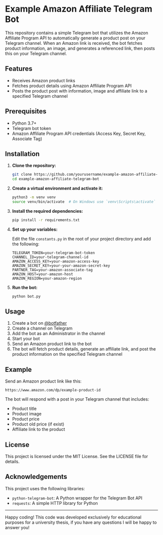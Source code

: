 # Example Amazon Affiliate Telegram Bot

This repository contains a simple Telegram bot that utilizes the Amazon Affiliate Program API to automatically generate a product post on your Telegram channel. When an Amazon link is received, the bot fetches product information, an image, and generates a referenced link, then posts this on your Telegram channel.

## Features

- Receives Amazon product links
- Fetches product details using Amazon Affiliate Program API
- Posts the product post with information, image and affiliate link to a specified Telegram channel

## Prerequisites

- Python 3.7+
- Telegram bot token
- Amazon Affiliate Program API credentials (Access Key, Secret Key, Associate Tag)

## Installation

1. **Clone the repository:**

   ```bash
   git clone https://github.com/yourusername/example-amazon-affiliate-telegram-bot.git
   cd example-amazon-affiliate-telegram-bot
   ```

2. **Create a virtual environment and activate it:**

   ```bash
   python3 -m venv venv
   source venv/bin/activate  # On Windows use `venv\Scripts\activate`
   ```

3. **Install the required dependencies:**

   ```bash
   pip install -r requirements.txt
   ```

4. **Set up your variables:**

   Edit the file `constants.py` in the root of your project directory and add the following:

   ```plaintext
   TELEGRAM_TOKEN=your-telegram-bot-token
   CHANNEL_ID=your-telegram-channel-id
   AMAZON_ACCESS_KEY=your-amazon-access-key
   AMAZON_SECRET_KEY=your-your-amazon-secret-key
   PARTNER_TAG=your-amazon-associate-tag
   AMAZON_HOST=your-amazon-host
   AMAZON_REGION=your-amazon-region
   ```

5. **Run the bot:**

   ```bash
   python bot.py
   ```

## Usage

1. Create a bot on [@botfather](https://t.me/BotFather)
2. Create a channel on Telegram
3. Add the bot as an Administrator in the channel
4. Start your bot
5. Send an Amazon product link to the bot
6. The bot will fetch product details, generate an affiliate link, and post the product information on the specified Telegram channel

## Example

Send an Amazon product link like this:

```
https://www.amazon.com/dp/example-product-id
```

The bot will respond with a post in your Telegram channel that includes:

- Product title
- Product image
- Product price
- Product old price (if exist)
- Affiliate link to the product

## License

This project is licensed under the MIT License. See the LICENSE file for details.

## Acknowledgements

This project uses the following libraries:

- `python-telegram-bot`: A Python wrapper for the Telegram Bot API
- `requests`: A simple HTTP library for Python

---

Happy coding! This code was developed exclusively for educational purposes for a university thesis, if you have any questions I will be happy to answer you!
